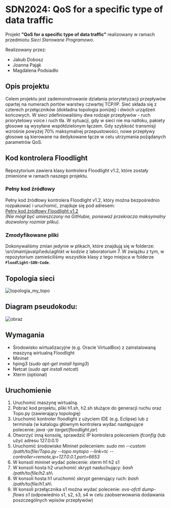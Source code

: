 # SDN2024: QoS for a specific type of data traffic

Projekt __"QoS for a specific type of data traffic"__ realizowany w ramach przedmiotu _Sieci Sterowane Programowo_.

Realizowany przez:
* Jakub Dobosz
* Joanna Pająk
* Magdalena Podsiadło

## Opis projektu 

Celem projektu jest zademonstrowanie działania priorytetyzacji przepływów opartej na numerach portów warstwy czwartej TCP/IP. 
Sieć składa się z czterech przełączników (dokładna topologia poniżej) i dwóch urządzeń końcowych. W sieci zdefiniowaliśmy dwa rodzaje przepływów - ruch priorytetowy voice i ruch tła. W sytuacji, gdy w sieci nie ma natłoku, pakiety głosowe są wysyłane współdzielonym łączem. Gdy szybkość transmisji wzrośnie powyżej 70% maksymalnej przepustowości, nowe przepływy głosowe są kierowane na dedykowane łącze w celu utrzymania pożądanych parametrów QoS.

## Kod kontrolera Floodlight

Repozytorium zawiera klasy kontrolera Floodlight v1.2, które zostały zmienione w ramach naszego projektu.

### Pełny kod źródłowy
Pełny kod źródłowy kontrolera Floodlight v1.2, który można bezpośrednio rozpakować i uruchomić, znajduje się pod adresem:  
[Pełny kod źródłowy Floodlight v1.2](https://drive.google.com/drive/folders/1qnSGO91XvutRrXoLWzKFYeglNx3ZJCt6?usp=sharing)  
*(Nie mógł być umieszczony na GitHubie, ponieważ przekracza maksymalny dozwolony rozmiar pliku).*

### Zmodyfikowane pliki
Dokonywaliśmy zmian jedynie w plikach, które znajdują się w folderze: \src\main\java\pl\edu\agh\kt w kodzie z laboratorium 7. W związku z tym, w repozytorium zamieściliśmy wszystkie klasy z tego miejsca w folderze **`Floodlight-SDN-Code`**.

## Topologia sieci

![topologia_my_topo](https://github.com/user-attachments/assets/327822bb-de18-4d74-846b-41ffae9960f8)


## Diagram pseudokodu:

![obraz](https://github.com/user-attachments/assets/fb100162-14c6-4c15-a4eb-85d2a875b2d1)


## Wymagania
* Środowisko wirtualizacyjne (e.g. Oracle VirtualBox) z zainstalowaną maszyną wirtualną Floodlight
* Mininet
* hping3 (*sudo apt-get install hping3*)
* Netcat (*sudo apt install netcat*)
* Xterm (optional)

## Uruchomienie
1. Uruchomić maszynę wirtualną.
2. Pobrać kod projektu, pliki h1.sh, h2.sh służące do generacji ruchu oraz Topo.py (zawierający topologię)
3. Uruchomić kontroler floodlight z użyciem IDE (e.g. Eclipse) lub z terminala (w katalogu głównym kontrolera wydać następujące polecenie: *java -jar target/floodlight.jar*)
4. Otworzyć inną konsolę, sprawdzić IP kontrolera poleceniem *ifconfig* (lub użyć adresu 127.0.0.1)
5. Uruchomić środowisko Mininet poleceniem: *sudo mn --custom /path/to/file/Topo.py --topo mytopo --link=tc --controller=remote,ip=127.0.0.1,port=6653*
6. W konsoli mininet wydać polecenie: xterm h1 h2 s1
7. W konsoli hosta h2 uruchomić skrypt nasłuchujący: *bash /path/to/file/h2.sh*\
8. W konsoli hosta h1 uruchomić skrypt generujący ruch: *bash /path/to/file/h1.sh*\
9. W konsoli przełącznika s1 można wydać polecenie: *ovs-ofctl dump-flows s1* (odpowiednio s1, s2, s3, s4 w celu zaobserwowania dodawania poszczególnych wpisów przepływów)


